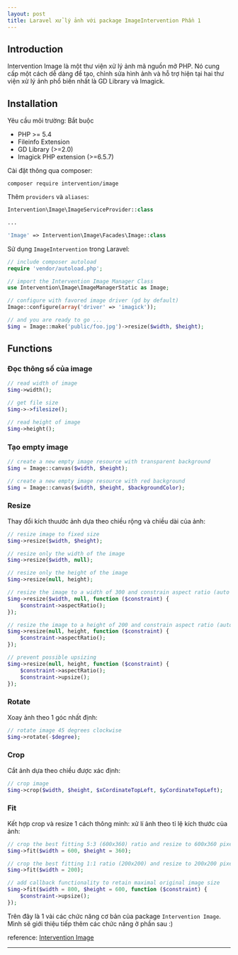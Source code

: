 ```yaml
---
layout: post
title: Laravel xử lý ảnh với package ImageIntervention Phần 1
---
```


## Introduction
Intervention Image là một thư viện xử lý ảnh mã nguồn mở PHP. Nó cung cấp một cách dễ dàng để tạo, chỉnh sửa hình ảnh và hỗ trợ hiện tại hai thư viện xử lý ảnh phổ biến nhất là GD Library và Imagick.

## Installation
Yêu cầu môi trường:
Bắt buộc
* PHP >= 5.4
* Fileinfo Extension
* GD Library (>=2.0)
* Imagick PHP extension (>=6.5.7)

Cài đặt thông qua composer:

`composer require intervention/image`

Thêm `providers` và `aliases`:

```php
Intervention\Image\ImageServiceProvider::class

...

'Image' => Intervention\Image\Facades\Image::class
```

Sử dụng `ImageIntervention` trong Laravel:
```php
// include composer autoload
require 'vendor/autoload.php';

// import the Intervention Image Manager Class
use Intervention\Image\ImageManagerStatic as Image;

// configure with favored image driver (gd by default)
Image::configure(array('driver' => 'imagick'));

// and you are ready to go ...
$img = Image::make('public/foo.jpg')->resize($width, $height);
```

## Functions
### Đọc thông số của image
```php
// read width of image
$img->width();

// get file size
$img->->filesize();

// read height of image
$img->height();
```

### Tạo empty image
```php
// create a new empty image resource with transparent background
$img = Image::canvas($width, $height);

// create a new empty image resource with red background
$img = Image::canvas($width, $height, $backgroundColor);
```

### Resize
Thay đổi kích thuước ảnh dựa theo chiều rộng và chiều dài của ảnh:
```php
// resize image to fixed size
$img->resize($width, $height);

// resize only the width of the image
$img->resize($width, null);

// resize only the height of the image
$img->resize(null, height);

// resize the image to a width of 300 and constrain aspect ratio (auto height)
$img->resize($width, null, function ($constraint) {
    $constraint->aspectRatio();
});

// resize the image to a height of 200 and constrain aspect ratio (auto width)
$img->resize(null, height, function ($constraint) {
    $constraint->aspectRatio();
});

// prevent possible upsizing
$img->resize(null, height, function ($constraint) {
    $constraint->aspectRatio();
    $constraint->upsize();
});
```

### Rotate
Xoay ảnh theo 1 góc nhất định:
```php
// rotate image 45 degrees clockwise
$img->rotate(-$degree);
```

### Crop
Cắt ảnh dựa theo chiều được xác định:
```php
// crop image
$img->crop($width, $height, $xCordinateTopLeft, $yCordinateTopLeft);
```

### Fit
Kết hợp crop và resize 1 cách thông minh: xử lí ảnh theo tỉ lệ kích thước của ảnh:
```php
// crop the best fitting 5:3 (600x360) ratio and resize to 600x360 pixel
$img->fit($width = 600, $height = 360);

// crop the best fitting 1:1 ratio (200x200) and resize to 200x200 pixel
$img->fit($width = 200);

// add callback functionality to retain maximal original image size
$img->fit($width = 800, $height = 600, function ($constraint) {
    $constraint->upsize();
});
```

Trên đây là 1 vài các chức năng cơ bản của package `Intervention Image`. Mình sẽ giới thiệu tiếp thêm các chức năng ở phần sau :)

reference: [Intervention Image](http://image.intervention.io/)

----
